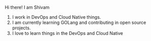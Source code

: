 Hi there! I am Shivam

1. I work in DevOps and Cloud Native things.
2. I am currently learning GOLang and contributing in open source projects.
3. I love to learn things in the DevOps and Cloud Native
